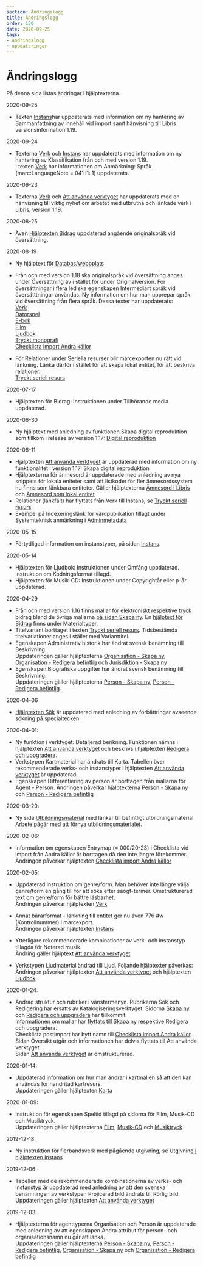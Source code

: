 ```yaml
---
section: Ändringslogg
title: Ändringslogg
order: 150
date: 2020-09-25
tags:
- ändringslogg
- uppdateringar
---
```


# Ändringslogg
På denna sida listas ändringar i hjälptexterna.

2020-09-25
* Texten [Instans](https://libris.kb.se/katalogisering/help/workflow-instance)har uppdaterats med information om ny hantering av Sammanfattning av innehåll vid import samt hänvisning till Libris versionsinformation 1.19.

2020-09-24 
* Texterna [Verk](https://libris.kb.se/katalogisering/help/workflow-work) och [Instans](https://libris.kb.se/katalogisering/help/workflow-instance) har uppdaterats med information om ny hantering av Klassifikation från och med version 1.19.  
I texten [Verk](https://libris.kb.se/katalogisering/help/workflow-work) har informationen om Anmärkning: Språk (marc:LanguageNote = 041 i1: 1) uppdaterats.

2020-09-23 
* Texterna [Verk](https://libris.kb.se/katalogisering/help/workflow-work) och [Att använda verktyget](https://libris.kb.se/katalogisering/help/use-the-editor) har uppdaterats med en hänvisning till viktig nyhet om arbetet med utbrutna och länkade verk i Libris, version 1.19.

2020-08-25  
* Även [Hjälptexten Bidrag](https://libris.kb.se/katalogisering/help/workflow-article) uppdaterad angående originalspråk vid översättning.

2020-08-19
* Ny hjälptext för [Databas/webbplats](https://libris.kb.se/katalogisering/help/workflow-database)  

* Från och med version 1.18 ska originalspråk vid översättning anges under Översättning av i stället för under Originalversion. För översättningar i flera led ska egenskapen Intermediärt språk vid översätttningar användas. Ny information om hur man upprepar språk vid översättning från flera språk. Dessa texter har uppdaterats:  
[Verk](https://libris.kb.se/katalogisering/help/workflow-work)  
[Datorspel](https://libris.kb.se/katalogisering/help/workflow-video-game)  
[E-bok](https://libris.kb.se/katalogisering/help/workflow-e-book)  
[Film](https://libris-dev.kb.se/katalogisering/help/workflow-film)  
[Ljudbok](https://libris-dev.kb.se/katalogisering/help/workflow-audiobook)  
[Tryckt monografi](https://libris-dev.kb.se/katalogisering/help/workflow-print-monograph)  
[Checklista import Andra källor](https://libris.kb.se/katalogisering/help/editor-checklist-import)

* För Relationer under Seriella resurser blir marcexporten nu rätt vid länkning. Länka därför i stället för att skapa lokal entitet, för att beskriva relationer.  
[Tryckt seriell resurs](https://libris.kb.se/katalogisering/help/workflow-print-serial)

2020-07-17
* Hjälptexten för Bidrag: Instruktionen under Tillhörande media uppdaterad.

2020-06-30
* Ny hjälptext med anledning av funktionen Skapa digital reproduktion som tillkom i release av version 1.17: [Digital reproduktion](https://libris.kb.se/katalogisering/help/digital-reproduction)

2020-06-11
* Hjälptexten [Att använda verktyget](https://libris.kb.se/katalogisering/help/use-the-editor) är uppdaterad med information om ny funktionalitet i version 1.17: Skapa digital reproduktion
* Hjälptexterna för ämnesord är uppdaterade med anledning av nya snippets för lokala eniteter samt att listkoder för fler ämnesordssystem nu finns som länkbara entiteter. Gäller hjälptexterna [Ämnesord i Libris](https://libris.kb.se/katalogisering/help/workflow-general-sh) och [Ämnesord som lokal entitet](https://libris.kb.se/katalogisering/help/workflow-local-entity-sh)
* Relationer (länkfält) har flyttats från Verk till Instans, se [Tryckt seriell resurs](https://libris.kb.se/katalogisering/help/workflow-print-serial).
* Exempel på Indexeringslänk för värdpublikation tillagt under Systemteknisk anmärkning i [Adminmetadata](https://libris.kb.se/katalogisering/help/workflow-adminmetadata)

2020-05-15
* Förtydligad information om instanstyper, på sidan [Instans](https://libris.kb.se/katalogisering/help/workflow-instance).

2020-05-14
* Hjälptexten för Ljudbok: Instruktionen under Omfång uppdaterad. Instruktion om Kodningsformat tillagd.
* Hjälptexten för Musik-CD: Instruktionen under Copyrightår eller p-år uppdaterad.


2020-04-29
* Från och med version 1.16 finns mallar för elektroniskt respektive tryck bidrag bland de övriga mallarna [på sidan Skapa ny](https://libris.kb.se/katalogisering/create). En [hjälptext för Bidrag](https://libris.kb.se/katalogisering/help/workflow-article) finns under Materialtyper.
* Titelvariant borttaget i texten [Tryckt seriell resurs](https://libris.kb.se/katalogisering/help/workflow-print-serial). Tidsbestämda titelvariationer anges i stället med Varianttitel.
* Egenskapen Administrativ historik har ändrat svensk benämning till Beskrivning.
</br>Uppdateringen gäller hjälptexterna [Organisation - Skapa ny](https://libris.kb.se/katalogisering/help/workflow-agent-organisation-new), [Organisation - Redigera befintlig](https://libris.kb.se/katalogisering/help/workflow-agent-organisation-edit) och [Jurisdiktion - Skapa ny](https://libris.kb.se/katalogisering/help/workflow-agent-jurisdiction-new)
* Egenskapen Biografiska uppgifter har ändrat svensk benämning till Beskrivning.
</br>Uppdateringen gäller hjälptexterna [Person - Skapa ny](https://libris.kb.se/katalogisering/help/workflow-agent-person-new), [Person - Redigera befintlig](https://libris.kb.se/katalogisering/help/workflow-agent-person-edit).


2020-04-06
* [Hjälptexten Sök](https://libris.kb.se/katalogisering/help/search) är uppdaterad med anledning av förbättringar avseende sökning på specialtecken. 

2020-04-01:
* Ny funktion i verktyget: Detaljerad berikning. Funktionen nämns i hjälptexten [Att använda verktyget](https://libris.kb.se/katalogisering/help/use-the-editor) och beskrivs i hjälptexten [Redigera och uppgradera](https://libris.kb.se/katalogisering/help/edit-upgrade).
* Verkstypen Kartmaterial har ändrats till Karta.  Tabellen över rekommenderade verks- och instanstyper i hjälptexten [Att använda verktyget](https://libris.kb.se/katalogisering/help/use-the-editor) är uppdaterad.
* Egenskapen Differentiering av person är borttagen från mallarna för Agent - Person. Ändringen påverkar hjälptexterna [Person - Skapa ny](https://libris.kb.se/katalogisering/help/workflow-agent-person-new) och [Person - Redigera befintlig](https://libris.kb.se/katalogisering/help/workflow-agent-person-edit)

2020-03-20:
* Ny sida [Utbildningsmaterial](https://libris.kb.se/katalogisering/help/educational) med länkar till befintligt utbildningsmaterial. 
Arbete pågår med att förnya utbildningsmaterialet.

2020-02-06:
* Information om egenskapen Entrymap (= 000/20-23) i Checklista vid import från Andra källor är borttagen då den inte längre förekommer.
</br>Ändringen påverkar hjälptexten [Checklista import Andra källor](https://libris.kb.se/katalogisering/help/editor-checklist-import)

2020-02-05:
* Uppdaterad instruktion om genre/form. Man behöver inte längre välja genre/form en gång till för att söka efter saogf-termer. Omstrukturerad text om genre/form för bättre läsbarhet.
</br>Ändringen påverkar hjälptexten [Verk](https://libris.kb.se/katalogisering/help/workflow-work)
* Annat bärarformat - länkning till entitet ger nu även 776 #w (Kontrollnummer) i marcexport.
</br>Ändringen påverkar hjälptexten [Instans](https://libris.kb.se/katalogisering/help/workflow-instance)
* Ytterligare rekommenderade kombinationer av verk- och instanstyp tillagda för Noterad musik.
</br>Ändring gäller hjälptext [Att använda verktyget](https://libris.kb.se/katalogisering/help/use-the-editor)

* Verkstypen Ljudmaterial ändrad till Ljud. Följande hjälptexter påverkas:
</br>Ändringen påverkar hjälptexten [Att använda verktyget](https://libris.kb.se/katalogisering/help/use-the-editor) och hjälptexten [Ljudbok](https://libris.kb.se/katalogisering/help/workflow-audiobook)

2020-01-24:
* Ändrad struktur och rubriker i vänstermenyn. Rubrikerna Sök och Redigering har ersatts av Katalogiseringsverktyget. Sidorna [Skapa ny](https://libris.kb.se/katalogisering/help/create-new) och [Redigera och uppgradera](https://libris.kb.se/katalogisering/help/edit-upgrade) har tillkommit.
</br>Informationen om mallar har flyttats till Skapa ny respektive Redigera och uppgradera.
</br>Checklista postimport har bytt namn till [Checklista import Andra källor](https://libris.kb.se/katalogisering/help/editor-checklist-import).
</br>Sidan Översikt utgår och informationen har delvis flyttats till Att använda verktyget.
</br>Sidan [Att använda verktyget](https://libris.kb.se/katalogisering/help/use-the-editor) är omstrukturerad.

2020-01-14:
* Uppdaterad information om hur man ändrar i kartmallen så att den kan användas for handritad kartresurs.
</br>Uppdateringen gäller hjälptexten [Karta](https://libris.kb.se/katalogisering/help/workflow-map)

2020-01-09:
* Instruktion för egenskapen Speltid tillagd på sidorna för Film, Musik-CD och Musiktryck.
</br>Uppdateringen gäller hjälptexterna [Film](https://libris.kb.se/katalogisering/help/workflow-film), [Musik-CD](https://libris.kb.se/katalogisering/help/workflow-music-CD) och [Musiktryck](https://libris.kb.se/katalogisering/help/workflow-notated-music)

2019-12-18:
* Ny instruktion för flerbandsverk med pågående utgivning, se Utgivning [i hjälptexten Instans](https://libris.kb.se/katalogisering/help/workflow-instance)

2019-12-06:
* Tabellen med de rekommenderade kombinationerna av verks- och instanstyp är uppdaterad med anledning av att den svenska benämningen av verkstypen Projicerad bild ändrats till Rörlig bild.
</br>Uppdateringen gäller hjälptexten [Att använda verktyget](https://libris.kb.se/katalogisering/help/use-the-editor)

2019-12-03:
* Hjälptexterna för agenttyperna Organisation och Person är uppdaterade med anledning av att egenskapen Andra attribut för person- och organisationsnamn nu går att länka.
</br>Uppdateringen gäller hjälptexterna [Person - Skapa ny](https://libris.kb.se/katalogisering/help/workflow-agent-person-new), [Person - Redigera befintlig](https://libris.kb.se/katalogisering/help/workflow-agent-person-edit), [Organisation - Skapa ny](https://libris.kb.se/katalogisering/help/workflow-agent-organisation-new) och [Organisation - Redigera befintlig](https://libris.kb.se/katalogisering/help/workflow-agent-organisation-edit)

<!--2019-11-18:
* Hjälptexten för Äldre tryck är uppdaterad med egenskapen Huvudsakligt tillgängliggörande.
</br>https://libris.kb.se/katalogisering/help/workflow-print-rare-books

<!--2019-10-22:
* Hjälptexterna för Agent är uppdaterade med information om egenskapen Agenttyp.
</br>https://libris.kb.se/katalogisering/help/workflow-agent-person-new
</br>https://libris.kb.se/katalogisering/help/workflow-agent-person-edit
</br>https://libris.kb.se/katalogisering/help/workflow-agent-organisation-new
</br>https://libris.kb.se/katalogisering/help/workflow-agent-organisation-edit
</br>https://libris.kb.se/katalogisering/help/workflow-agent-jurisdiction-new

<!--2019-10-18:
* Förtydligande avseende byte av verks- och instanstyp. Tabellen innehåller nu *rekommenderade* kombinationer av typer samt ytterligare information.
</br>https://libris.kb.se/katalogisering/help/use-the-editor

<!--* Med anledning av förändringar (bl.a. Beskrivningsnivå borttagen) i Adminmetadata för Agent har följande hjälptexter uppdaterats:
</br>https://libris.kb.se/katalogisering/help/workflow-agent-person-new
</br>https://libris.kb.se/katalogisering/help/workflow-agent-person-edit
</br>https://libris.kb.se/katalogisering/help/workflow-agent-organisation-new
</br>https://libris.kb.se/katalogisering/help/workflow-agent-organisation-edit
</br>https://libris.kb.se/katalogisering/help/workflow-agent-jurisdiction-new

<!--2019-10-17:
* Ny funktionalitet för byte av verks- och instanstyp som beskrivs i hjälptext Att använda verktyget:
</br>https://libris.kb.se/katalogisering/help/use-the-editor

<!--2019-10-16:
* Utökad innehållsanmärkning heter nu Utökad innehållsförteckning, se sidan Instans.
* Information om faksimil uppdaterad under Utgivning, på sidan Instans:
</br>https://libris.kb.se/katalogisering/help/workflow-instance

<!--2019-10-08:
* Information om faksimil tillagd under Utgivning, på sidan Instans:
</br>https://libris.kb.se/katalogisering/help/workflow-instance

<!--2019-10-07:
* Kortkommando för Sök tillagt på sidan Kortkommandon:
</br>https://libris.kb.se/katalogisering/help/editor-short-cuts

<!--2019-09-17  
* Ändrad instruktion för Titel i Checklista för postimport:
</br>https://libris.kb.se/katalogisering/help/editor-checklist-import

<!--2019-09-05
* Ändrad instruktion för övrig titelinformation i Checklista för postimport:
</br>https://libris.kb.se/katalogisering/help/editor-checklist-import

<!--2019-09-04
* "Tillsammans med" ändrat till "Medföljs av" (300 #e). Rubriken "Bilagor" ändrad till "Medföljande material", i hjälptexterna för Instans, Datorspel, Film, Ljudbok, Musik-CD, Musiktryck och Tryckt monografi.
</br>https://libris.kb.se/katalogisering/help/workflow-instance
</br>https://libris.kb.se/katalogisering/help/workflow-video-game
</br>https://libris.kb.se/katalogisering/help/workflow-film
</br>https://libris.kb.se/katalogisering/help/workflow-audiobook
</br>https://libris.kb.se/katalogisering/help/workflow-music-CD
</br>https://libris.kb.se/katalogisering/help/workflow-print-monograph
* ”Innehållsanmärkning” (505) ändrat till ”Innehållsförteckning" i texterna för Instans, Film, Ljudbok, Musik-CD, Musiktryck och Tryckt monografi.  

<!--2019-08-20
* Hjälptexterna för Person - Skapa ny samt Person - Redigera befintlig är förtydligade avseende egenskapen Fullständigare namnform:
</br>https://libris.kb.se/katalogisering/help/workflow-agent-person-new
</br>https://libris.kb.se/katalogisering/help/workflow-agent-person-edit

<!--2019-06-28
*  Hjälptexter för Instans och Tryckt monografi kompletterade med information om felaktigt ISSN, under Seriemedlemskap:
</br>https://libris.kb.se/katalogisering/help/workflow-instance
</br>https://libris.kb.se/katalogisering/help/workflow-print-monograph

<!--2019-06-20
* I hjälptexterna för Agent - person är strukturen på exemplen inom egenskapen Konsulterad källa uppdaterad:
</br>https://libris.kb.se/katalogisering/help/workflow-agent-person-new
</br>https://libris.kb.se/katalogisering/help/workflow-agent-person-edit

<!--2019-06-18
* Hjälptexten för Person - skapa ny är uppdaterad med anledning av att mallen är uppstramad och vissa egenskaper (i adminmetadata) finns inte längre med:
</br>https://libris.kb.se/katalogisering/help/workflow-agent-person-new

<!--2019-06-13
* Instruktion om sökning på ord med bindestreck borttagen. Det går nu att söka på ord med bindestreck utan citattecken:
</br>https://libris.kb.se/katalogisering/help/search
* Anvisning om att byta verkstyp finns nu i hjälptexten för Verk:
</br>https://libris.kb.se/katalogisering/help/workflow-work

<!--2019-06-12
* Information om att varianttitel för närvarande också används för att ange titlar i icke-latinsk skrift, i hjälptexten för Instans:
</br>https://libris.kb.se/katalogisering/help/workflow-instance

<!--2019-06-05
* Hjälptexten för Person - skapa ny är uppdaterad med anledning av att egenskapen Translitterering inte längre ingår i mallen:
</br>https://libris.kb.se/katalogisering/help/workflow-agent-person-new

<!--2019-05-27
* Förtydligad instruktion för funktionen Skapa ny - Från fil:
</br>https://libris.kb.se/katalogisering/help/use-the-editor

<!--2019-05-24
* Ändrad instruktion om ISBN i Checklistan för postimport:
</br>https://libris.kb.se/katalogisering/help/editor-checklist-import

<!--* Förtydligande avseende Förhandsgranska MARC21:
</br>https://libris.kb.se/katalogisering/help/use-the-editor

<!--2019-05-17
* Ändrad instruktion om bärartyp, medietyp, innehållstyp, funktion och andra databaser; instruktioner kompletterade gällande ISBN och MARC-fält i Checklistan för postimport:
</br>https://libris.kb.se/katalogisering/help/editor-checklist-import

<!--2019-05-15
* Ändrad instruktion om upprepad innehållstyp i hjälptexterna för Verk, Tryckt monografi, E-bok samt Musiktryck:
</br>https://libris.kb.se/katalogisering/help/workflow-work
</br>https://libris.kb.se/katalogisering/help/workflow-print-monograph
</br>https://libris.kb.se/katalogisering/help/workflow-e-book
</br>https://libris.kb.se/katalogisering/help/workflow-notated-music
* Ändrad instruktion för egenskapen Inspelning i hjälptexten för Film:
</br>https://libris.kb.se/katalogisering/help/workflow-film
* Ändrad instruktion för egenskapen Inspelning i hjälptexten för Musik-CD:
</br>https://libris.kb.se/katalogisering/help/workflow-music-CD

<!--2019-05-10
* Att använda verktyget har kompletterats med information om Berika från post - Från fil, för beståndsposter:
</br>https://libris.kb.se/katalogisering/help/use-the-editor

<!--2019-04-29
* Ny hjälptext: Checklista för postimport från Andra källor:
</br>https://libris.kb.se/katalogisering/help/editor-checklist-import
* Ny hjälptext för katalogisering av e-böcker.
</br>https://libris.kb.se/katalogisering/help/workflow-e-book

<!--2019-04-25
* Uppdaterad instruktion under Katalogregler, hjälptexten för Adminmetadata:
</br>https://libris.kb.se/katalogisering/help/workflow-adminmetadata

<!--2019-04-17
* Med anledning av formatändring i version 1.8: Etitett för egenskapen ”Termlista” (inScheme) ändrad till ”Ingår i system”, etikett för typen "Termlista" (ConceptScheme) ändrad till "Konceptsystem", nya typen TopicScheme har etiketten "Ämnesordssystem". Ändringar påverkar hjälptexten Ämnesord som lokal entitet.
</br>https://libris.kb.se/katalogisering/help/workflow-local-entity-sh

<!--* Uppdaterade uppgifter i hjälptext för Musiktryck med anledning av att Ingående verk nu ska anges i Har del. Även tillagd information om byte av verkstyp:
</br>https://libris.kb.se/katalogisering/help/workflow-notated-music

<!--2019-04-08
* Uppdaterade uppgifter i hjälptexten för Musik-CD. Uppdateringar gäller egenskapen Bärartyp samt gällande Relationer till ingående verk och andra verk.
</br>https://libris.kb.se/katalogisering/help/workflow-music-CD
* Inledande text samt sidans Innehållsförteckning omredigerad i hjälptexterna för Tryckt monografi och Tryckt seriell resurs:
</br>https://libris.kb.se/katalogisering/help/workflow-print-monograph
</br>https://libris.kb.se/katalogisering/help/workflow-print-serial

<!--2019-04-03
* Uppdaterade uppgifter i hjälptexten för Äldre tryck. Uppdateringarna gäller egenskaperna: Katalogiseringsspråk, Medietyp, Bärartyp och Innehållstyp.
</br>https://libris.kb.se/katalogisering/help/workflow-print-rare-books
* Kompletterat med ytterligare exempel i hjälptexten för Tryckt seriell resurs. Gäller: Genre/Typ av fortlöpande resurs och Länkfält/Relationer under verk, Fortsätter/Verk/Har instans/Instans/Har titel/Titel:  
https://libris.kb.se/katalogisering/help/workflow-print-serial

<!--2019-04-02
* Uppdaterade uppgifter i hjälptexten för film. Uppdateringar gäller egenskaperna: Bärartyp, Uttryck av/Verk/Språk (expressionOf/Work/language = 130 #l), Språk/Språk/Benämning (language/Language/label = 240 #l) samt gällande Relationer till ingående verk och andra verk.
</br>https://libris.kb.se/katalogisering/help/workflow-film

<!--* Uppdaterade uppgifter i hjälptexten för datorspel. Uppdateringar gäller egenskaperna: Bärartyp, Uttryck av/Verk/Språk (expressionOf/Work/language = 130 #l), Språk/Språk/Benämning (language/Language/label = 240 #l) samt gällande Relationer till ingående verk och andra verk.
</br>https://libris.kb.se/katalogisering/help/workflow-video-game

<!--* Uppdaterade uppgifter i hjälptexten för ljudbok. Uppdateringar gäller egenskaperna: Bärartyp, Uttryck av/Verk/Språk (expressionOf/Work/language = 130 #l), Språk/Språk/Benämning (language/Language/label = 240 #l) samt gällande Relationer till ingående verk och andra verk.
</br>https://libris.kb.se/katalogisering/help/workflow-audiobook

<!--* Uppdaterad innehållsförteckning och länkning till de generella hjälptexterna i hjälptexten för Stillbild.
</br>https://libris.kb.se/katalogisering/help/workflow-still-image

<!--* Uppdaterad innehållsförteckning och länkning till de generella hjälptexterna i hjälptexten för Karta.
</br>https://libris.kb.se/katalogisering/help/workflow-map

<!--2019-03-29
* Ny hjälptext för katalogisering av tryckta kartor.
</br>https://libris.kb.se/katalogisering/help/workflow-map

<!--2019-03-28
* Ny hjälptext för funktionen Katalogvård som tillkommit i version 1.7 .
</br>https://libris.kb.se/katalogisering/help/catalogue-maintenance
</br>Information om Språk/Språk/Benämning uppdaterad på sidan Verk:
</br>https://libris.kb.se/katalogisering/help/workflow-work
</br>Information om Relation/Relation/Entitet/Verk/Har titel/Titel (740) uppdaterad på sidan:
</br>https://libris.kb.se/katalogisering/help/workflow-instance
</br>Information om frekvens uppdaterad på sidan Tryckt seriell resurs:
</br>https://libris.kb.se/katalogisering/help/workflow-print-serial

<!--* Uppdateringar i hjälptexterna för ämnesord med anledning av att fler listkoder nu finns som länkbara entiteter.
</br>https://libris.kb.se/katalogisering/help/workflow-general-sh
</br>https://libris.kb.se/katalogisering/help/workflow-local-entity-sh

<!--2019-03-26
* Förtydligade instruktioner för egenskaperna *Titel eller övrig beteckning* respektive *Andra attribut för person- och organisationsnamn* i hjälptexterna för Agent - Person:
</br>https://libris.kb.se/katalogisering/help/workflow-agent-person-new
</br>https://libris.kb.se/katalogisering/help/workflow-agent-person-edit

<!--2019-03-22
* Ny instruktion i hjälptexten Att använda verktyget för funktionerna Berika från post - Berika från fil respektive Berika från ID: </br>https://libris.kb.se/katalogisering/help/use-the-editor

<!--2019-03-15
* Uppdaterad struktur i vänstermeny. Generella hjälptexter är separerade från hjälptexter för de respektive materialtyperna.
* Hjälptexter för materialtyperna datorspel, film, ljudbok och musik-CD.
* Hänvisningar till marckoder tillagda på sidan Tryckt monografi:
</br>https://libris.kb.se/katalogisering/help/workflow-print-monograph

<!--2019-03-13
* Ändrad information om Anmärkning/Anmärkning om språk/Benämning (546) som nu går att lägga till från Berika från mall men fortfarande inte från Lägg till egenskaper:
</br>https://libris.kb.se/katalogisering/help/workflow-work
* Ändrad information om titel med stavningsvarianter, tidigare under Relation/Relation/Entitet/Verk/Har titel/Titel/Huvudtitel (= 740). Använd i stället Varianttitel:
</br>https://libris.kb.se/katalogisering/help/workflow-instance
* Nu korrekt länk till hjälptext för Ämnesordsförslag till SAO eller indexterm:  
</br>https://libris.kb.se/katalogisering/help/workflow-general-sh

<!--2019-03-12
* Förtydligat information om Elektronisk adress, Tillhörande media, Relaterad beskrivning eller innehåll, Annan relaterad resurs på sidan Instans:
</br>https://libris.kb.se/katalogisering/help/workflow-instance
* Förtydligat information om Utgivning/Datum på sidan Tryckt monografi:
</br>https://libris.kb.se/katalogisering/help/workflow-print-monograph

<!--2019-02-28
* Sidan Utforma sökfrågor uppdaterad för att spegla ny sökfunktionalitet. Nytt avsnitt om sökning på specialtecken:
</br>https://libris.kb.se/katalogisering/help/search

<!--<!--2019-02-19
* Information om bugg i Seriemedlemskap borttagen. Buggen är rättad.

<!--* Ny information om hantering av ISBN vid postimport:
</br>https://libris.kb.se/katalogisering/help/workflow-instance#identifikator

<!--2019-02-18
* Förtydligad information om Seriemedlemskap/Indikator för seriebiuppslag:
</br>https://libris.kb.se/katalogisering/help/workflow-instance#seriemedlemskap

<!--2019-02-12
* Ny struktur på Hjälptexter Katalogisering. Egenskaper som är gemensamma för flera materialtyper och mallar beskrivs på sidorna:
</br>[Adminmetadata](https://libris.kb.se/katalogisering/help/workflow-adminmetadata)
</br>[Verk](https://libris.kb.se/katalogisering/help/workflow-work)
</br>[Instans](https://libris.kb.se/katalogisering/help/workflow-instance)
</br>Sidan [Tryckt monografi](https://libris.kb.se/katalogisering/help/workflow-print-monograph) listar egenskaperna mera kortfattat och hänvisar till sidorna Adminmetadata, Verk och Instans. Övriga hjälptexter för olika materialtyper kommer framöver också att hänvisa till dessa sidor.

<!--* Ny hjälptext för katalogisering av stillbilder:
</br>https://libris.kb.se/katalogisering/help/workflow-still-image

<!--2019-02-08
* Information om Nyckeltitel tillagd på sidan Tryckt seriell resurs:
</br>https://libris.kb.se/katalogisering/help/workflow-print-serial 

<!--2019-02-04
* Ändrat instruktionen för Annat bärarformat (776) för Tryckt seriell resurs.
</br>https://libris.kb.se/katalogisering/help/workflow-print-serial 

<!--2019-02-01
* Tillägg av instruktion och exempel för Sammansatt ämnesord som lokal entitet med listkod sao och länkbara komponenter. Uppdaterad sida:
</br>https://libris.kb.se/katalogisering/help/workflow-local-entity-sh

<!--2019-01-31
* Redigera-sidorna har uppdaterats för att spegla förändringar i gränssnittet samt kompletterats med illustrerande skärmdumpar. Sidan Interaktionselement har bytt namn till Att använda verktyget. Sidan Mallar har tillkommit.
</br>https://libris.kb.se/katalogisering/help/editor-01-overview
</br>https://libris.kb.se/katalogisering/help/editor-03-interaktionselement
</br>https://libris.kb.se/katalogisering/help/entity-search
</br>https://libris.kb.se/katalogisering/help/editor-templates

<!--2019-01-29
* Uppdaterade instruktioner för Identifikator för Agent. Uppdaterade sidor:
</br>https://libris.kb.se/katalogisering/help/workflow-agent-person-new
</br>https://libris.kb.se/katalogisering/help/workflow-agent-person-edit

<!--2019-01-18
* Ny struktur för hjälptexterna avseende ämnesord. Uppdaterade sidor: 
</br>https://libris.kb.se/katalogisering/help/workflow-general-sh 
</br>https://libris.kb.se/katalogisering/help/workflow-linked-entity-sh 
</br>https://libris.kb.se/katalogisering/help/workflow-local-entity-sh 
</br>https://libris.kb.se/katalogisering/help/workflow-uncontrolled-sh-->
